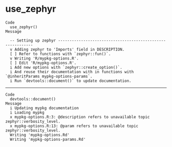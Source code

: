 # use_zephyr

    Code
      use_zephyr()
    Message
      
      -- Setting up zephyr -----------------------------------------------------------
      v Adding zephyr to 'Imports' field in DESCRIPTION.
      [ ] Refer to functions with `zephyr::fun()`.
      v Writing 'R/mypkg-options.R'.
      [ ] Edit 'R/mypkg-options.R'.
      i Add new options with `zephyr::create_option()`.
      i And reuse their documentation with in functions with `@inheritParams mypkg-options-params`.
      i Run `devtools::document()` to update documentation.

---

    Code
      devtools::document()
    Message
      i Updating mypkg documentation
      i Loading mypkg
      x mypkg-options.R:3: @description refers to unavailable topic zephyr::verbosity_level.
      x mypkg-options.R:13: @param refers to unavailable topic zephyr::verbosity_level.
      Writing 'mypkg-options.Rd'
      Writing 'mypkg-options-params.Rd'

